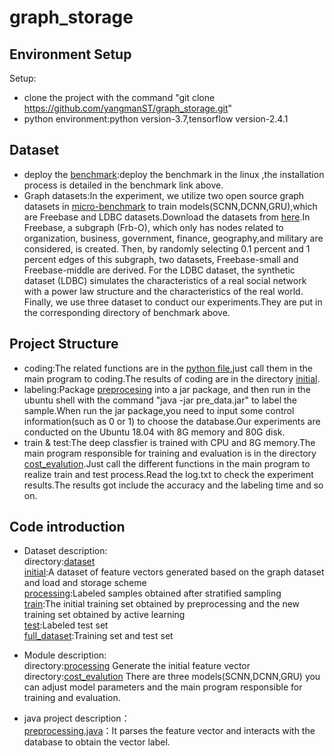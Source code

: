 # graph_storage

## Environment Setup
Setup:
* clone the project with the command "git clone https://github.com/yangmanST/graph_storage.git"
* python environment:python version-3.7,tensorflow version-2.4.1


## Dataset 
* deploy the [benchmark](https://github.com/kuzeko/graph-databases-testsuite):deploy the benchmark in the linux ,the installation process is detailed in the benchmark link above.
* Graph datasets:In the experiment, we utilize two open source graph datasets in [micro-benchmark](https://github.com/kuzeko/graph-databases-testsuite) to train models(SCNN,DCNN,GRU),which are Freebase and LDBC datasets.Download the datasets from [here](https://graphbenchmark.com/).In Freebase, a subgraph (Frb-O), which only has nodes related to organization, business, government, finance, geography,and military are considered, is created. Then, by randomly selecting 0.1 percent and 1 percent edges of this subgraph, two datasets, Freebase-small and Freebase-middle are derived. For the LDBC dataset, the synthetic dataset (LDBC) simulates the characteristics of a real social network with a power law structure and the characteristics of the real world. Finally, we use three dataset to conduct our experiments.They are put in the corresponding directory of benchmark above.


## Project Structure
* coding:The related functions are in the [python file](https://github.com/yangmanST/graph_storage/tree/master/processing),just call them in the main program to coding.The results of coding are in the directory [initial](https://github.com/yangmanST/graph_storage/tree/master/dataset/initial).  
* labeling:Package [preprocesing](https://github.com/yangmanST/graph_storage/blob/master/pre_data) into a jar package, and then run in the ubuntu shell with the command "java -jar pre_data.jar" to label the sample.When run the jar package,you need to input some control information(such as 0 or 1) to choose the database.Our experiments are conducted on the Ubuntu 18.04 with 8G memory and 80G disk.
* train & test:The deep classfier is trained with CPU and 8G memory.The main program responsible for training and evaluation is in the directory [cost_evalution](https://github.com/yangmanST/graph_storage/tree/master/cost_evalution).Just call the different functions in the main program to realize train and test process.Read the log.txt to check the experiment results.The results got include the accuracy and the labeling time and so on.  


## Code introduction
* Dataset description:  
directory:[dataset](https://github.com/yangmanST/graph_storage/tree/master/dataset/)  
[initial](https://github.com/yangmanST/graph_storage/tree/master/dataset/initial):A dataset of feature vectors generated based on the graph dataset and load and storage scheme  
[processing](https://github.com/yangmanST/graph_storage/tree/master/dataset/processing):Labeled samples obtained after stratified sampling  
[train](https://github.com/yangmanST/graph_storage/tree/master/dataset/train):The initial training set obtained by preprocessing and the new training set obtained by active learning  
[test](https://github.com/yangmanST/graph_storage/tree/master/dataset/test):Labeled test set  
[full_dataset](https://github.com/yangmanST/graph_storage/tree/master/dataset/full_dataset):Training set and test set  

* Module description:  
directory:[processing](https://github.com/yangmanST/graph_storage/tree/master/processing) Generate the initial feature vector  
directory:[cost_evalution](https://github.com/yangmanST/graph_storage/tree/master/cost_evalution) There are three models(SCNN,DCNN,GRU) you can adjust model parameters and the main program responsible for training and evaluation.

* java project description：  
[preprocessing.java](https://github.com/yangmanST/graph_storage/blob/master/pre_data/src/pre_data/Preprocessing.java)：It parses the feature vector and interacts with the database to obtain the vector label.  


